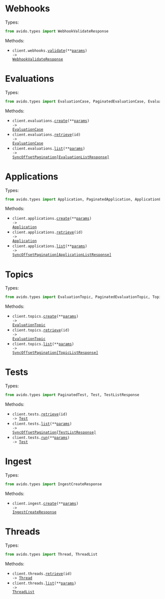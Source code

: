 # Webhooks

Types:

```python
from avido.types import WebhookValidateResponse
```

Methods:

- <code title="post /v0/validate-webhook">client.webhooks.<a href="./src/avido/resources/webhooks.py">validate</a>(\*\*<a href="src/avido/types/webhook_validate_params.py">params</a>) -> <a href="./src/avido/types/webhook_validate_response.py">WebhookValidateResponse</a></code>

# Evaluations

Types:

```python
from avido.types import EvaluationCase, PaginatedEvaluationCase, EvaluationListResponse
```

Methods:

- <code title="post /v0/evaluations">client.evaluations.<a href="./src/avido/resources/evaluations.py">create</a>(\*\*<a href="src/avido/types/evaluation_create_params.py">params</a>) -> <a href="./src/avido/types/evaluation_case.py">EvaluationCase</a></code>
- <code title="get /v0/evaluations/{id}">client.evaluations.<a href="./src/avido/resources/evaluations.py">retrieve</a>(id) -> <a href="./src/avido/types/evaluation_case.py">EvaluationCase</a></code>
- <code title="get /v0/evaluations">client.evaluations.<a href="./src/avido/resources/evaluations.py">list</a>(\*\*<a href="src/avido/types/evaluation_list_params.py">params</a>) -> <a href="./src/avido/types/evaluation_list_response.py">SyncOffsetPagination[EvaluationListResponse]</a></code>

# Applications

Types:

```python
from avido.types import Application, PaginatedApplication, ApplicationListResponse
```

Methods:

- <code title="post /v0/applications">client.applications.<a href="./src/avido/resources/applications.py">create</a>(\*\*<a href="src/avido/types/application_create_params.py">params</a>) -> <a href="./src/avido/types/application.py">Application</a></code>
- <code title="get /v0/applications/{id}">client.applications.<a href="./src/avido/resources/applications.py">retrieve</a>(id) -> <a href="./src/avido/types/application.py">Application</a></code>
- <code title="get /v0/applications">client.applications.<a href="./src/avido/resources/applications.py">list</a>(\*\*<a href="src/avido/types/application_list_params.py">params</a>) -> <a href="./src/avido/types/application_list_response.py">SyncOffsetPagination[ApplicationListResponse]</a></code>

# Topics

Types:

```python
from avido.types import EvaluationTopic, PaginatedEvaluationTopic, TopicListResponse
```

Methods:

- <code title="post /v0/topics">client.topics.<a href="./src/avido/resources/topics.py">create</a>(\*\*<a href="src/avido/types/topic_create_params.py">params</a>) -> <a href="./src/avido/types/evaluation_topic.py">EvaluationTopic</a></code>
- <code title="get /v0/topics/{id}">client.topics.<a href="./src/avido/resources/topics.py">retrieve</a>(id) -> <a href="./src/avido/types/evaluation_topic.py">EvaluationTopic</a></code>
- <code title="get /v0/topics">client.topics.<a href="./src/avido/resources/topics.py">list</a>(\*\*<a href="src/avido/types/topic_list_params.py">params</a>) -> <a href="./src/avido/types/topic_list_response.py">SyncOffsetPagination[TopicListResponse]</a></code>

# Tests

Types:

```python
from avido.types import PaginatedTest, Test, TestListResponse
```

Methods:

- <code title="get /v0/tests/{id}">client.tests.<a href="./src/avido/resources/tests.py">retrieve</a>(id) -> <a href="./src/avido/types/test.py">Test</a></code>
- <code title="get /v0/tests">client.tests.<a href="./src/avido/resources/tests.py">list</a>(\*\*<a href="src/avido/types/test_list_params.py">params</a>) -> <a href="./src/avido/types/test_list_response.py">SyncOffsetPagination[TestListResponse]</a></code>
- <code title="post /v0/tests/run">client.tests.<a href="./src/avido/resources/tests.py">run</a>(\*\*<a href="src/avido/types/test_run_params.py">params</a>) -> <a href="./src/avido/types/test.py">Test</a></code>

# Ingest

Types:

```python
from avido.types import IngestCreateResponse
```

Methods:

- <code title="post /v0/ingest">client.ingest.<a href="./src/avido/resources/ingest.py">create</a>(\*\*<a href="src/avido/types/ingest_create_params.py">params</a>) -> <a href="./src/avido/types/ingest_create_response.py">IngestCreateResponse</a></code>

# Threads

Types:

```python
from avido.types import Thread, ThreadList
```

Methods:

- <code title="get /v0/threads/{id}">client.threads.<a href="./src/avido/resources/threads.py">retrieve</a>(id) -> <a href="./src/avido/types/thread.py">Thread</a></code>
- <code title="get /v0/threads">client.threads.<a href="./src/avido/resources/threads.py">list</a>(\*\*<a href="src/avido/types/thread_list_params.py">params</a>) -> <a href="./src/avido/types/thread_list.py">ThreadList</a></code>

